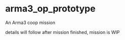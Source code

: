 # arma3_op_prototype
An Arma3 coop mission

details will follow after mission finished, mission is WIP
